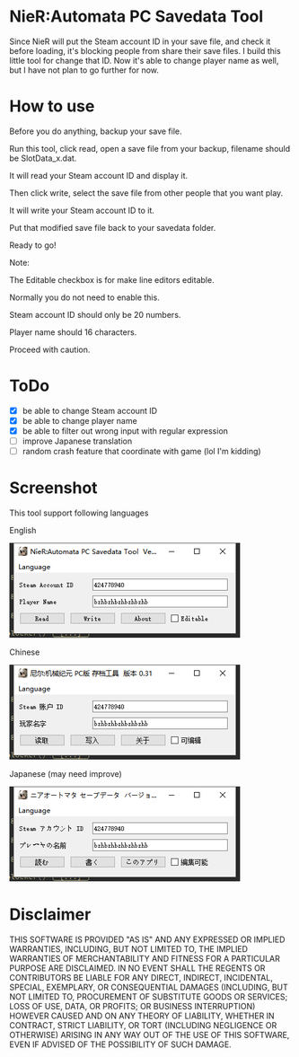 # NieR:Automata PC Savedata Tool
Since NieR will put the Steam account ID in your save file, and check it before loading, it's blocking people from share their save files. I build this little tool for change that ID. Now it's able to change player name as well, but I have not plan to go further for now.


# How to use
Before you do anything, backup your save file.

Run this tool, click read, open a save file from your backup, filename should be SlotData_x.dat.

It will read your Steam account ID and display it.

Then click write, select the save file from other people that you want play.

It will write your Steam account ID to it.

Put that modified save file back to your savedata folder.

Ready to go!


Note:

The Editable checkbox is for make line editors editable.

Normally you do not need to enable this.

Steam account ID should only be 20 numbers.

Player name should 16 characters.

Proceed with caution.


# ToDo
- [x] be able to change Steam account ID
- [x] be able to change player name
- [x] be able to filter out wrong input with regular expression
- [ ] improve Japanese translation
- [ ] random crash feature that coordinate with game (lol I'm kidding)

# Screenshot

This tool support following languages

English

![eng](https://raw.githubusercontent.com/424778940z/nier_automata_pc_savedata_tool/master/screenshot/eng.png)

Chinese

![chs](https://raw.githubusercontent.com/424778940z/nier_automata_pc_savedata_tool/master/screenshot/chs.png)

Japanese (may need improve)

![jpn](https://raw.githubusercontent.com/424778940z/nier_automata_pc_savedata_tool/master/screenshot/jpn.png)


# Disclaimer
THIS SOFTWARE IS PROVIDED "AS IS" AND ANY EXPRESSED OR IMPLIED WARRANTIES, INCLUDING, BUT NOT LIMITED TO, THE IMPLIED WARRANTIES OF MERCHANTABILITY AND FITNESS FOR A PARTICULAR PURPOSE ARE DISCLAIMED. IN NO EVENT SHALL THE REGENTS OR CONTRIBUTORS BE LIABLE FOR ANY DIRECT, INDIRECT, INCIDENTAL, SPECIAL, EXEMPLARY, OR CONSEQUENTIAL DAMAGES (INCLUDING, BUT NOT LIMITED TO, PROCUREMENT OF SUBSTITUTE GOODS OR SERVICES; LOSS OF USE, DATA, OR PROFITS; OR BUSINESS INTERRUPTION)
HOWEVER CAUSED AND ON ANY THEORY OF LIABILITY, WHETHER IN CONTRACT, STRICT LIABILITY, OR TORT (INCLUDING NEGLIGENCE OR OTHERWISE) ARISING IN ANY WAY OUT OF THE USE OF THIS SOFTWARE, EVEN IF ADVISED OF THE POSSIBILITY OF SUCH DAMAGE.